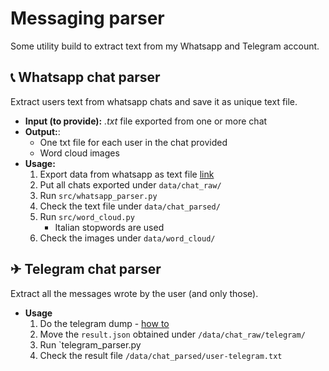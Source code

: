 # Messaging parser
Some utility build to extract text from my Whatsapp and Telegram account.

## 📞 Whatsapp chat parser
Extract users text from whatsapp chats and save it as unique text file.

- **Input (to provide):** _.txt_ file exported from one or more chat
- **Output:**:
    - One txt file for each user in the chat provided
    - Word cloud images
- **Usage:**
    1. Export data from whatsapp as text file [link](https://faq.whatsapp.com/en/android/23756533/)
    2. Put all chats exported under `data/chat_raw/`
    3. Run `src/whatsapp_parser.py`
    4. Check the text file under `data/chat_parsed/`
    5. Run `src/word_cloud.py`
        - Italian stopwords are used
    6. Check the images under `data/word_cloud/` 
    
## ✈ Telegram chat parser
Extract all the messages wrote by the user (and only those).

- **Usage**
    1. Do the telegram dump - [how to](https://telegram.org/blog/export-and-more)
    2. Move the `result.json` obtained under `/data/chat_raw/telegram/`
    3. Run `telegram_parser.py
    4. Check the result file `/data/chat_parsed/user-telegram.txt`